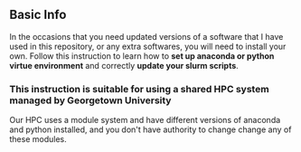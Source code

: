 ## Basic Info  
In the occasions that you need updated versions of a software that I have used in this repository, or any extra softwares, you will need to install your own.
Follow this instruction to learn how to __set up anaconda or python virtue environment__ and correctly __update your slurm scripts__.
### This instruction is suitable for using a shared HPC system managed by Georgetown University
Our HPC uses a module system and have different versions of anaconda and python installed, and you don't have authority to change change any of these modules.
